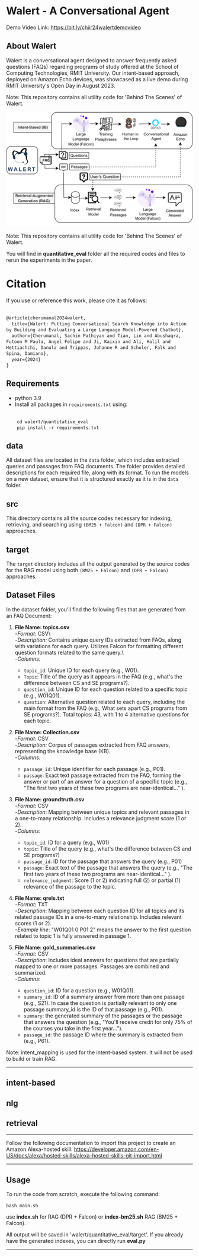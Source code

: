 # Walert - A Conversational Agent
Demo Video Link: https://bit.ly/chiir24walertdemovideo

## About Walert
Walert is a conversational agent designed to answer frequently asked questions (FAQs) regarding programs of study offered at the School of Computing Technologies, RMIT University. Our intent-based approach, deployed on Amazon Echo devices, was showcased as a live demo during RMIT University's Open Day in August 2023.

Note: This repository contains all utility code for 'Behind The Scenes' of Walert.

![Overall Architecture](OVERALL_ARCHITECTURE.PNG)

Note: This repository contains all utility code for 'Behind The Scenes' of Walert.

You will find in **quantitative_eval** folder all the required codes and files to rerun the experiments in the paper. 


# Citation
If you use or reference this work, please cite it as follows:
```

@article{cherumanal2024walert,
  title={Walert: Putting Conversational Search Knowledge into Action by Building and Evaluating a Large Language Model-Powered Chatbot},
  author={Cherumanal, Sachin Pathiyan and Tian, Lin and Abushaqra, Futoon M Paula, Angel Felipe and Ji, Kaixin and Ali, Halil and Hettiachchi, Danula and Trippas, Johanne R and Scholer, Falk and Spina, Damiano},
  year={2024}
}
```


## Requirements
- python 3.9
- Install all packages in `requirements.txt` using:
```

	cd walert/quantitative_eval
	pip install -r requirements.txt
```


## data 
All dataset files are located in the `data` folder, which includes extracted queries and passages from FAQ documents. The folder provides detailed descriptions for each required file, along with its format. To run the models on a new dataset, ensure that it is structured exactly as it is in the `data` folder.

## src
This directory contains all the source codes necessary for indexing, retrieving, and searching using `(BM25 + Falcon)` and `(DPR + Falcon)` approaches.

## target
The `target` directory includes all the output generated by the source codes for the RAG  model using both `(BM25 + Falcon)` and `(DPR + Falcon)` approaches.


## Dataset Files
In the dataset folder, you'll find the following files that are generated from an FAQ Document:

1. **File Name: topics.csv**\
   -*Format:* CSV\  
   -*Description:* Contains unique query IDs extracted from FAQs, along with variations for each query. Utilizes Falcon for formatting different question formats related to the same query.\  
   -*Columns:*
     - `topic_id`: Unique ID for each query (e.g., W01).
     - `Topic`: Title of the query as it appears in the FAQ (e.g., what's the difference between CS and SE programs?).
     - `question_id`: Unique ID for each question related to a specific topic (e.g., W01Q01).
     - `question`: Alternative question related to each query, including the main format from the FAQ (e.g., What sets apart CS programs from SE programs?).
Total topics: 43, with 1 to 4 alternative questions for each topic.


2. **File Name: Collection.csv**\
   -*Format:* CSV\
   -*Description:* Corpus of passages extracted from FAQ answers, representing the knowledge base (KB).\
   -*Columns:*
     - `passage_id`: Unique identifier for each passage (e.g., P01).
     - `passage`: Exact text passage extracted from the FAQ, forming the answer or part of an answer for a question of a specific topic (e.g., "The first two years of these two programs are near-identical..." ).


3. **File Name: groundtruth.csv**\
   -*Format*: CSV\
   -*Description*: Mapping between unique topics and relevant passages in a one-to-many relationship. Includes a relevance judgment score (1 or 2).\
   -*Columns*:
     - `topic_id`: ID for a query (e.g., W01)
     - `topic`: Title of the query (e.g., what's the difference between CS and SE programs?)
     - `passage_id`: ID for the passage that answers the query (e.g., P01)
     - `passage`: Exact text of the passage that answers the query (e.g., "The first two years of these two programs are near-identical..." ).
     - `relevance_judgment`: Score (1 or 2) indicating full (2) or partial (1) relevance of the passage to the topic.


4. **File Name: qrels.txt**\
   -*Format*: TXT\
   -*Description*: Mapping between each question ID for all topics and its related passage IDs in a one-to-many relationship. Includes relevant scores (1 or 2).\
   -*Example line*: "W01Q01 0 P01 2" means the answer to the first question related to topic 1 is fully answered in passage 1.


5. **File Name: gold_summaries.csv**\
   -*Format*: CSV\
   -*Description*: Includes ideal answers for questions that are partially mapped to one or more passages. Passages are combined and summarized.\
   -*Columns*:
     - `question_id`: ID for a question (e.g., W01Q01).
     - `summary_id`: ID of a summary answer from more than one passage (e.g., S21). In case the question is partially relevant to only one passage summary_id is the ID of that passage (e.g., P01).
     - `summary`: the generated summary of the passages or the passage that answers the question (e.g., "You'll receive credit for only 75% of the courses you take in the first year..."). 
     - `passage_id`: the passage ID where the summary is extracted from (e.g., P61). 


Note: intent_mapping is used for the intent-based system. It will not be used to build or train RAG. 


---

## intent-based


## nlg


## retrieval



---

Follow the following documentation to import this project to create an Amazon Alexa-hosted skill: https://developer.amazon.com/en-US/docs/alexa/hosted-skills/alexa-hosted-skills-git-import.html


---

## Usage

To run the code from scratch, execute the following command:

```
bash main.sh
```

use **index.sh**  for  RAG (DPR + Falcon) or **index-bm25.sh** RAG (BM25 + Falcon).
 

All output will be saved in 'walert/quantitative_eval/target'. If you already have the generated indexes, you can directly run **eval.py**


---

